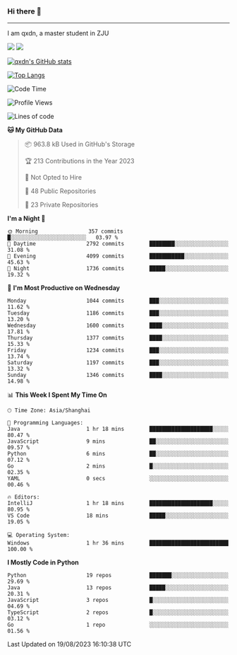 ### Hi there 👋
---

I am qxdn, a master student in ZJU

[![](https://img.shields.io/badge/blog-qxdn-brightgreen?style=for-the-badge&logo=hexo)](https://qianxu.run) [![](https://img.shields.io/badge/bilibili-qxdn-ff69b4?style=for-the-badge&logo=Bilibili)](https://space.bilibili.com/11674667)


[![qxdn's GitHub stats](https://github-readme-stats.vercel.app/api?username=qxdn&count_private=true&show_icons=true)](https://github.com/qxdn)

[![Top Langs](https://github-readme-stats.vercel.app/api/top-langs/?username=qxdn&layout=compact)](https://github.com/qxdn)

<!--START_SECTION:waka-->
![Code Time](http://img.shields.io/badge/Code%20Time-1%2C071%20hrs%208%20mins-blue)

![Profile Views](http://img.shields.io/badge/Profile%20Views-1-blue)

![Lines of code](https://img.shields.io/badge/From%20Hello%20World%20I%27ve%20Written-10.7%20million%20lines%20of%20code-blue)

**🐱 My GitHub Data** 

> 📦 963.8 kB Used in GitHub's Storage 
 > 
> 🏆 213 Contributions in the Year 2023
 > 
> 🚫 Not Opted to Hire
 > 
> 📜 48 Public Repositories 
 > 
> 🔑 23 Private Repositories 
 > 
**I'm a Night 🦉** 

```text
🌞 Morning                357 commits         █░░░░░░░░░░░░░░░░░░░░░░░░   03.97 % 
🌆 Daytime                2792 commits        ████████░░░░░░░░░░░░░░░░░   31.08 % 
🌃 Evening                4099 commits        ███████████░░░░░░░░░░░░░░   45.63 % 
🌙 Night                  1736 commits        █████░░░░░░░░░░░░░░░░░░░░   19.32 % 
```
📅 **I'm Most Productive on Wednesday** 

```text
Monday                   1044 commits        ███░░░░░░░░░░░░░░░░░░░░░░   11.62 % 
Tuesday                  1186 commits        ███░░░░░░░░░░░░░░░░░░░░░░   13.20 % 
Wednesday                1600 commits        ████░░░░░░░░░░░░░░░░░░░░░   17.81 % 
Thursday                 1377 commits        ████░░░░░░░░░░░░░░░░░░░░░   15.33 % 
Friday                   1234 commits        ███░░░░░░░░░░░░░░░░░░░░░░   13.74 % 
Saturday                 1197 commits        ███░░░░░░░░░░░░░░░░░░░░░░   13.32 % 
Sunday                   1346 commits        ████░░░░░░░░░░░░░░░░░░░░░   14.98 % 
```


📊 **This Week I Spent My Time On** 

```text
🕑︎ Time Zone: Asia/Shanghai

💬 Programming Languages: 
Java                     1 hr 18 mins        ████████████████████░░░░░   80.47 % 
JavaScript               9 mins              ██░░░░░░░░░░░░░░░░░░░░░░░   09.57 % 
Python                   6 mins              ██░░░░░░░░░░░░░░░░░░░░░░░   07.12 % 
Go                       2 mins              █░░░░░░░░░░░░░░░░░░░░░░░░   02.35 % 
YAML                     0 secs              ░░░░░░░░░░░░░░░░░░░░░░░░░   00.46 % 

🔥 Editors: 
IntelliJ                 1 hr 18 mins        ████████████████████░░░░░   80.95 % 
VS Code                  18 mins             █████░░░░░░░░░░░░░░░░░░░░   19.05 % 

💻 Operating System: 
Windows                  1 hr 36 mins        █████████████████████████   100.00 % 
```

**I Mostly Code in Python** 

```text
Python                   19 repos            ███████░░░░░░░░░░░░░░░░░░   29.69 % 
Java                     13 repos            █████░░░░░░░░░░░░░░░░░░░░   20.31 % 
JavaScript               3 repos             █░░░░░░░░░░░░░░░░░░░░░░░░   04.69 % 
TypeScript               2 repos             █░░░░░░░░░░░░░░░░░░░░░░░░   03.12 % 
Go                       1 repo              ░░░░░░░░░░░░░░░░░░░░░░░░░   01.56 % 
```




 Last Updated on 19/08/2023 16:10:38 UTC
<!--END_SECTION:waka-->

<!--
**qxdn/qxdn** is a ✨ _special_ ✨ repository because its `README.md` (this file) appears on your GitHub profile.

Here are some ideas to get you started:

- 🔭 I’m currently working on ...
- 🌱 I’m currently learning ...
- 👯 I’m looking to collaborate on ...
- 🤔 I’m looking for help with ...
- 💬 Ask me about ...
- 📫 How to reach me: ...
- 😄 Pronouns: ...
- ⚡ Fun fact: ...
-->
